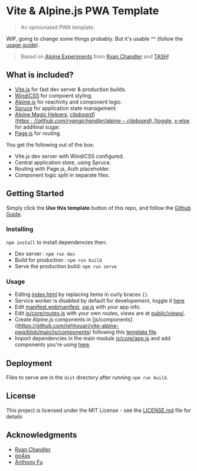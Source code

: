 # Vite & Alpine.js PWA Template

> An opinionated  PWA template.

WIP, going to change some things probably. But it's usable ^^ (follow the [usage guide](/#Usage)).

> Based on [Alpine Experiments](https://github.com/ryangjchandler/alpine-experiments) from [Ryan Chandler](https://github.com/ryangjchandler) and [TASH](https://github.com/go4cas/tash-starter-template)!

## What is included?

-   [Vite.js](https://vitejs.dev) for fast dev server & production builds.
-   [WindiCSS](https://windicss.org) for compoent styling.
-   [Alpine.js](https://github.com/alpinejs/alpine) for reactivity and component logic.
-   [Spruce](https://github.com/ryangjchandler/spruce) for application state management.
-   [Alpine Magic Helpers](https://github.com/KevinBatdorf/alpine-magic-helpers), [$clipboard](https://github.com/ryangjchandler/alpine-clipboard), [$toggle](https://github.com/ryangjchandler/alpine-toggle), [x-else](https://github.com/ryangjchandler/x-else) for additinal sugar.
-   [Page.js](https://github.com/visionmedia/page.js) for routing.

You get the following out of the box:
-	Vite.js dev server with WindiCSS configured.
-   Central application store, using Spruce.
-   Routing with Page.js, Auth placeholder.
-   Component logic split in separate files.

## Getting Started

Simply click the **Use this template** button of this repo, and follow the [Github Guide](https://docs.github.com/en/github/creating-cloning-and-archiving-repositories/creating-a-repository-from-a-template).

### Installing
`npm install` to install dependencies then:
-	Dev server : `npm run dev`
-	Build for production : `npm run build`
-	Serve the production build: `npm run serve`

### Usage
- Editng [index.html](https://github.com/rehhouari/vite-alpine-pwa/blob/main/index.html) by replacing items in curly braces `{}`.
- Service worker is disabled by default for developement, toggle it [here](https://github.com/rehhouari/vite-alpine-pwa/blob/main/index.html#L102)
- Edit [manifest.webmanifest](https://github.com/rehhouari/vite-alpine-pwa/blob/main/public/manifest.webmanifest), [sw.js](https://github.com/rehhouari/vite-alpine-pwa/blob/main/public/sw.js) with your app info.
- Edit [js/core/routes.js](https://github.com/rehhouari/vite-alpine-pwa/tree/main/js/core/routes.js) with your own routes, views are at [public/views/](https://github.com/rehhouari/vite-alpine-pwa/tree/main/public/views).
- Create Alpine.js components in [js/components]((https://github.com/rehhouari/vite-alpine-pwa/blob/main/js/components) following this [template file](https://github.com/rehhouari/vite-alpine-pwa/blob/main/js/components/component.js).
- Import dependencies in the main module [js/core/app.js](https://github.com/rehhouari/vite-alpine-pwa/tree/main/js/core/app.js) and add components you're using [here](https://github.com/rehhouari/vite-alpine-pwa/tree/main/public/views).

## Deployment

Files to serve are in the `dist` directory after running `npm run build`.

## License

This project is licensed under the MIT License - see the [LICENSE.md](LICENSE.md) file for details

## Acknowledgments

-   [Ryan Chandler](https://github.com/ryangjchandler)
-   [go4as](https://github.com/go4cas/tash-starter-template)
-   [Anthony Fu](https://github.com/antfu)
